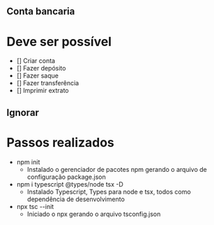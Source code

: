 ## Conta bancaria

# Deve ser possível
- [] Criar conta
- [] Fazer depósito
- [] Fazer saque
- [] Fazer transferência
- [] Imprimir extrato

## Ignorar
# Passos realizados
- npm init
  - Instalado o gerenciador de pacotes npm gerando o arquivo de configuração package.json
- npm i typescript @types/node tsx -D
  - Instalado Typescript, Types para node e tsx, todos como dependência de desenvolvimento
- npx tsc --init
  - Iniciado o npx gerando o arquivo tsconfig.json